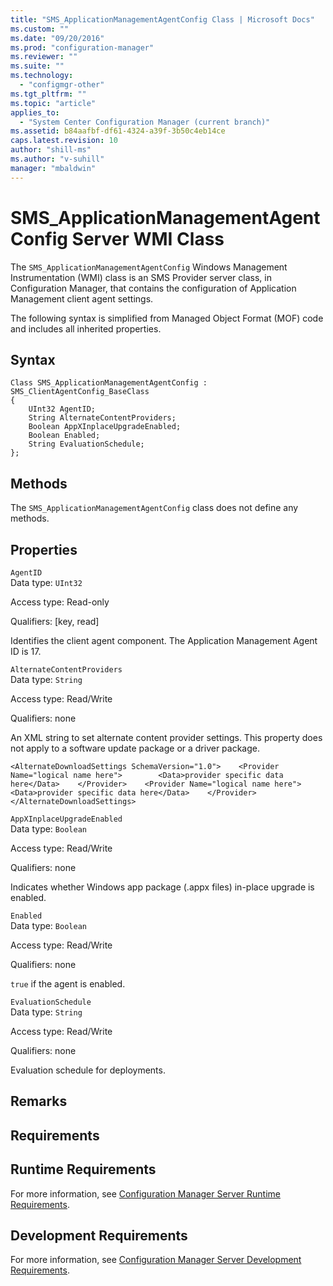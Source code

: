 ```yaml
---
title: "SMS_ApplicationManagementAgentConfig Class | Microsoft Docs"
ms.custom: ""
ms.date: "09/20/2016"
ms.prod: "configuration-manager"
ms.reviewer: ""
ms.suite: ""
ms.technology:
  - "configmgr-other"
ms.tgt_pltfrm: ""
ms.topic: "article"
applies_to:
  - "System Center Configuration Manager (current branch)"
ms.assetid: b84aafbf-df61-4324-a39f-3b50c4eb14ce
caps.latest.revision: 10
author: "shill-ms"
ms.author: "v-suhill"
manager: "mbaldwin"
---
```

# SMS_ApplicationManagementAgentConfig Server WMI Class
The `SMS_ApplicationManagementAgentConfig` Windows Management Instrumentation (WMI) class is an SMS Provider server class, in Configuration Manager, that contains the configuration of Application Management client agent settings.  

 The following syntax is simplified from Managed Object Format (MOF) code and includes all inherited properties.  

## Syntax  

```  
Class SMS_ApplicationManagementAgentConfig : SMS_ClientAgentConfig_BaseClass  
{  
    UInt32 AgentID;  
    String AlternateContentProviders;  
    Boolean AppXInplaceUpgradeEnabled;  
    Boolean Enabled;  
    String EvaluationSchedule;  
};  
```  

## Methods  
 The `SMS_ApplicationManagementAgentConfig` class does not define any methods.  

## Properties  
 `AgentID`  
 Data type: `UInt32`  

 Access type: Read-only  

 Qualifiers: [key, read]  

 Identifies the client agent component. The Application Management Agent ID is 17.  

 `AlternateContentProviders`  
 Data type: `String`  

 Access type: Read/Write  

 Qualifiers: none  

 An XML string to set alternate content provider settings. This property does not apply to a software update package or a driver package.  

```  
<AlternateDownloadSettings SchemaVersion="1.0">    <Provider Name="logical name here">        <Data>provider specific data here</Data>    </Provider>    <Provider Name="logical name here">         <Data>provider specific data here</Data>    </Provider></AlternateDownloadSettings>  
```  

 `AppXInplaceUpgradeEnabled`  
 Data type: `Boolean`  

 Access type: Read/Write  

 Qualifiers: none  

 Indicates whether Windows app package (.appx files)  in-place upgrade is enabled.  

 `Enabled`  
 Data type: `Boolean`  

 Access type: Read/Write  

 Qualifiers: none  

 `true` if the agent is enabled.  

 `EvaluationSchedule`  
 Data type: `String`  

 Access type: Read/Write  

 Qualifiers: none  

 Evaluation schedule for deployments.  

## Remarks  

## Requirements  

## Runtime Requirements  
 For more information, see [Configuration Manager Server Runtime Requirements](../../../../../develop/core/reqs/server-runtime-requirements.md).  

## Development Requirements  
 For more information, see [Configuration Manager Server Development Requirements](../../../../../develop/core/reqs/server-development-requirements.md).
